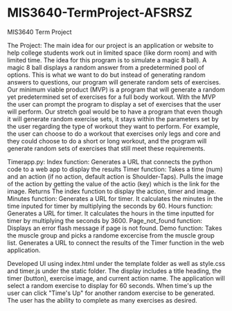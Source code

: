 # MIS3640-TermProject-AFSRSZ
MIS3640 Term Project

The Project:
The main idea for our project is an application or website to help college students work out in limited space (like dorm room) and with limited time. The idea for this program is to simulate a magic 8 ball). A magic 8 ball displays a random answer from a predetermined pool of options. This is what we want to do but instead of generating random answers to questions, our program will generate random sets of exercises. Our minimum viable product (MVP) is a program that will generate a random yet predetermined set of exercises for a full body workout. With the MVP the user can prompt the program to display a set of exercises that the user will perform. Our stretch goal would be to have a program that even though it will generate random exercise sets, it stays within the parameters set by the user regarding the type of workout they want to perform. For example, the user can choose to do a workout that exercises only legs and core and they could choose to do a short or long workout, and the program will generate random sets of exercises that still meet these requirements.

Timerapp.py:
Index function: Generates a URL that connects the python code to a web app to display the results
Timer function: Takes a time (num) and an action (if no action, default action is Shoulder-Taps). Pulls the image of the action by getting the value of the actio (key) which is the link for the image. Returns The index function to display the action, timer and image.
Minutes function: Generates a URL for timer. It calculates the minutes in the time inputed for timer by multiplying the seconds by 60.
Hours function: Generates a URL for timer. It calculates the hours in the time inputted for timer by multiplying the seconds by 3600.
Page_not_found function: Displays an error flash message if page is not found.
Demo function: Takes the muscle group and picks a randome excercise from the muscle group list. Generates a URL to connect the results of the Timer function in the web application.

Developed UI using index.html under the template folder as well as style.css and timer.js under the static folder.
The display includes a title heading, the timer (button), exercise image, and current action name.
The application will select a random exercise to display for 60 seconds. When time's up the user can click "Time's Up" for another random exercise to be generated. The user has the ability to complete as many exercises as desired.


